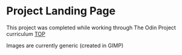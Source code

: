 # Project Landing Page

This project was completed while working through The Odin Project curriculum [TOP](https://www.theodinproject.com/)

Images are currently generic (created in GIMP)
